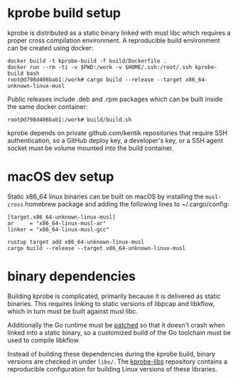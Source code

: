 # kprobe build setup

kprobe is distributed as a static binary linked with musl libc which
requires a proper cross compilation environment. A reproducible
build environment can be created using docker:

```
docker build -t kprobe-build -f build/Dockerfile .
docker run --rm -ti -v $PWD:/work -v $HOME/.ssh:/root/.ssh kprobe-build bash
root@d798d406bab1:/work# cargo build --release --target x86_64-unknown-linux-musl
```

Public releases include .deb and .rpm packages which can be built
inside the same docker container:

```
root@d798d406bab1:/work# build/build.sh
```

kprobe depends on private github.com/kentik repositories that require
SSH authentication, so a GitHub deploy key, a developer's key, or a
SSH agent socket must be volume mounted into the build container.

# macOS dev setup

Static x86_64 linux binaries can be built on macOS by installing
the `musl-cross` homebrew package and adding the following lines to
~/.cargo/config:

```
[target.x86_64-unknown-linux-musl]
ar     = "x86_64-linux-musl-ar"
linker = "x86_64-linux-musl-gcc"
```

```
rustup target add x86_64-unknown-linux-musl
cargo build --release --target x86_64-unknown-linux-musl
```

# binary dependencies

Building kprobe is complicated, primarily because it is delivered as
static binaries. This requires linking to static versions of libpcap
and libkflow, which in turn must be built against musl libc.

Additionally the Go runtime must be [patched][runtime-patch] so that
it doesn't crash when linked into a static binary, so a customized
build of the Go toolchain must be used to compile libkflow.

Instead of building these dependencies during the kprobe build, binary
versions are checked in under `libs/`. The [kprobe-libs][kprobe-libs]
repository contains a reproducible configuration for building Linux
versions of these libraries.


[kprobe-libs]: https://github.com/kentik/kprobe-libs

[runtime-patch]: https://github.com/kentik/kprobe-libs/blob/master/go-runtime.patch
